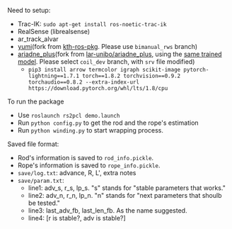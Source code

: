 Need to setup:
- Trac-IK: `sudo apt-get install ros-noetic-trac-ik`
- RealSense (librealsense)
- ar_track_alvar
- [yumi](https://github.com/zhyma/yumi/tree/coil_dev)(fork from [kth-ros-pkg](https://github.com/kth-ros-pkg/yumi/). Please use `bimanual_rws` branch)
- [ariadne_plus](https://github.com/zhyma/ariadne_plus/tree/coil_dev)(fork from [lar-unibo/ariadne_plus](https://github.com/lar-unibo/ariadne_plus), using the [same trained model](https://drive.google.com/file/d/1rwyuUeltodsZjm53q6_46a8T-dRh1pnw/view?usp=sharing). Please select `coil_dev` branch, with `srv` file modified)
	- `pip3 install arrow termcolor igraph scikit-image pytorch-lightning==1.7.1 torch==1.8.2 torchvision==0.9.2 torchaudio==0.8.2 --extra-index-url https://download.pytorch.org/whl/lts/1.8/cpu`

To run the package
  - Use `roslaunch rs2pcl demo.launch`
  - Run `python config.py` to get the rod and the rope's estimation
  - Run `python winding.py` to start wrapping process.

Saved file format:
  - Rod's information is saved to `rod_info.pickle`.
  - Rope's information is saved to `rope_info.pickle`.
  - `save/log.txt`: advance, R, L', extra notes
  - `save/param.txt`: 
    - line1: adv_s, r_s, lp_s. "s" stands for "stable parameters that works."
    - line2: adv_n, r_n, lp_n. "n" stands for "next parameters that shoulb be tested."
    - line3: last_adv_fb, last_len_fb. As the name suggested.
    - line4: [r is stable?, adv is stable?]